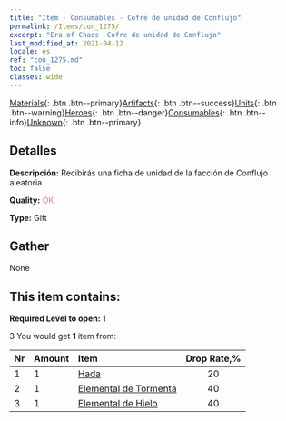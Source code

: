 ```yaml
---
title: "Item - Consumables - Cofre de unidad de Conflujo"
permalink: /Items/con_1275/
excerpt: "Era of Chaos  Cofre de unidad de Conflujo"
last_modified_at: 2021-04-12
locale: es
ref: "con_1275.md"
toc: false
classes: wide
---
```

 [Materials](/es/Items/){: .btn .btn--primary}[Artifacts](/es/Items/Artifacts/){: .btn .btn--success}[Units](/es/Items/Units/){: .btn .btn--warning}[Heroes](/es/Items/Heroes/){: .btn .btn--danger}[Consumables](/es/Items/Consumables/){: .btn .btn--info}[Unknown](/es/Items/Unknown/){: .btn .btn--primary}

## Detalles
 **Descripción:** Recibirás una ficha de unidad de la facción de Conflujo aleatoria.

 **Quality:** <span style="color: #DA70D6">OK</span>

 **Type:** Gift

## Gather

  None

## This item contains:

 **Required Level to open:** 1

 3 You would get **1** item  from:

  | Nr | Amount |     Item    | Drop Rate,% |
  |:---|:-------|:------------|:---------:|
  | 1 | 1 | [Hada](/es/Items/unt_262/) | 20 | 
  | 2 | 1 | [Elemental de Tormenta](/es/Items/unt_263/) | 40 | 
  | 3 | 1 | [Elemental de Hielo](/es/Items/unt_264/) | 40 | 

